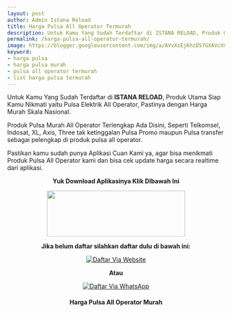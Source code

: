```yaml
---
layout: post
author: Admin Istana Reload
title: Harga Pulsa All Operator Termurah
description: Untuk Kamu Yang Sudah Terdaftar di ISTANA RELOAD, Produk Utama Siap Kamu Nikmati yaitu Pulsa Elektrik All Operator, Pastinya dengan Harga Murah
permalink: /harga-pulsa-all-operator-termurah/
image: https://blogger.googleusercontent.com/img/a/AVvXsEjKhzD57GXAVcXCy7Yy-iP84aPSvL4m84isIOM7YLH3sC0IcCxuSAWOsbyzcXuaXHMif06uQH1_hQgO0MZLdog8JnuxV2rKivwTtPjQO_RVlcPVo-KIhdwJ3YVcGJqBTf0BloIvQQEAb2H2K0EGi-Dn8ubuTnkYAmQtX5lY5E9ssdxfZtDSXxgMtC7MSg=s1600
keyword: 
- harga pulsa
- harga pulsa murah
- pulsa all operator termurah
- list harga pulsa termurah
---
```

<p>Untuk Kamu Yang Sudah Terdaftar di <b>ISTANA RELOAD</b>, Produk Utama Siap Kamu Nikmati yaitu Pulsa Elektrik All Operator, Pastinya dengan Harga Murah Skala Nasional.</p>
<p>Produk Pulsa Murah All Operator Terlengkap Ada Disini, Seperti Telkomsel, Indosat, XL, Axis, Three tak ketinggalan Pulsa Promo maupun Pulsa transfer sebagai pelengkap di produk pulsa all operator.</p><p>Pastikan kamu sudah punya Aplikasi Cuan Kami ya, agar bisa menikmati Produk Pulsa All Operator kami dan bisa cek update harga secara realtime dari aplikasi.</p><p style="text-align: center;"><b>Yuk Download Aplikasinya Klik DIbawah Ini</b></p>
<div class="separator" style="clear: both; text-align: center;"><a href="{{ site.app }}" style="margin-left: 1em; margin-right: 1em;" target="_blank"><img border="0" data-original-height="165" data-original-width="500" height="106" src="https://blogger.googleusercontent.com/img/b/R29vZ2xl/AVvXsEgtMuLnRz-xIV4WBo7jReAfDNfyQQsWDAKuBNp4r_GKtIiGLhfsvCbtN4sRSMtib5jNVrH1aLorHjelF1cqg5I7xBJrwjG0bHh7eVcfUuGF-_iHbpw2SZ6wkNVdAkeCS4kGC0vj4XpO1RmRpVLNzJ29Z-hasCMLkVqnMLianoz5AdphvtBTgbvw7Ip-w5A/s320/ezgif-2-0ab7bb90e0.gif" width="320" /></a></div>
<p style="text-align: center;"><b>Jika belum daftar silahkan daftar dulu di bawah ini:</b></p>
<div align="center"><a href="javascript:void(0);" onclick="Bukaregis()"><img alt="Daftar Via Website" src="https://blogger.googleusercontent.com/img/b/R29vZ2xl/AVvXsEj80fBU4vz8p8pBqdzlD1B6Gl6RQ0NMiLBHmBW4IO0iCBgEtMM-EGzI5ytvynZj9jjMmySpwuDLjN29M7dBwj3hCuMr2EizfLNBdWaoehQobMTA-dj_ux1NueKa89X8Z7bSP6HSWGWrGTNZO2iQ919VsunpxlL9uHM1zPzjkmogqGzkoDMlh88YOTJCt1w/s250/Picsart_23-12-04_05-04-16-865.png" title="Daftar Via Website" /></a></div>
<p style="text-align: center;"><b>Atau</b></p>
<div align="center"><a href="javascript:void(0);" onclick="openModal()"><img alt="Daftar Via WhatsApp" src="https://gambar.unduh.me/daftarwa.png" title="Daftar Via WhatsApp" /></a></div>
<h4 style="clear: both; text-align: center;">Harga Pulsa All Operator Murah<br />
<script src="https://istanareload.co.id/tanggal.js" type="text/javascript"></script></h4><br />
<script src="https://istanareload.co.id/harga.php?type=js&amp;lvl=RS&amp;up=25&amp;cttn=PULSA" type="text/javascript"></script>
